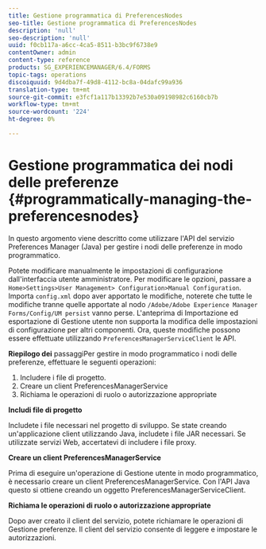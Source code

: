 ```yaml
---
title: Gestione programmatica di PreferencesNodes
seo-title: Gestione programmatica di PreferencesNodes
description: 'null'
seo-description: 'null'
uuid: f0cb117a-a6cc-4ca5-8511-b3bc9f6738e9
contentOwner: admin
content-type: reference
products: SG_EXPERIENCEMANAGER/6.4/FORMS
topic-tags: operations
discoiquuid: 9d4dba7f-49d8-4112-bc8a-04dafc99a936
translation-type: tm+mt
source-git-commit: e3fcf1a117b13392b7e530a09198982c6160cb7b
workflow-type: tm+mt
source-wordcount: '224'
ht-degree: 0%

---
```



# Gestione programmatica dei nodi delle preferenze {#programmatically-managing-the-preferencesnodes}

In questo argomento viene descritto come utilizzare l&#39;API del servizio Preferences Manager (Java) per gestire i nodi delle preferenze in modo programmatico.

Potete modificare manualmente le impostazioni di configurazione dall&#39;interfaccia utente amministratore. Per modificare le opzioni, passare a `Home>Settings>User Management> Configuration>Manual Configuration`. Importa `config.xml` dopo aver apportato le modifiche, noterete che tutte le modifiche tranne quelle apportate al nodo `/Adobe/Adobe Experience Manager Forms/Config/UM persist` vanno perse. L&#39;anteprima di Importazione ed esportazione di Gestione utente non supporta la modifica delle impostazioni di configurazione per altri componenti. Ora, queste modifiche possono essere effettuate utilizzando `PreferencesManagerServiceClient` le API.

**Riepilogo dei** passaggiPer gestire in modo programmatico i nodi delle preferenze, effettuare le seguenti operazioni:

1. Includere i file di progetto.
1. Creare un client PreferencesManagerService
1. Richiama le operazioni di ruolo o autorizzazione appropriate

**Includi file di progetto**

Includete i file necessari nel progetto di sviluppo. Se state creando un&#39;applicazione client utilizzando Java, includete i file JAR necessari. Se utilizzate servizi Web, accertatevi di includere i file proxy.

**Creare un client PreferencesManagerService**

Prima di eseguire un&#39;operazione di Gestione utente in modo programmatico, è necessario creare un client PreferencesManagerService. Con l&#39;API Java questo si ottiene creando un oggetto PreferencesManagerServiceClient.

**Richiama le operazioni di ruolo o autorizzazione appropriate**

Dopo aver creato il client del servizio, potete richiamare le operazioni di Gestione preferenze. Il client del servizio consente di leggere e impostare le autorizzazioni.
